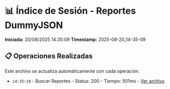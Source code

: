 # 📊 Índice de Sesión - Reportes DummyJSON

**Iniciada:** 20/08/2025 14:35:09
**Timestamp:** 2025-08-20_14-35-09

## 📋 Operaciones Realizadas

Este archivo se actualiza automáticamente con cada operación.
- `14:35:10` - Buscar Reportes - Status: 200 - Tiempo: 501ms - [Ver archivo](buscar_reportes_01_2025-08-20_14-35-09.json)

